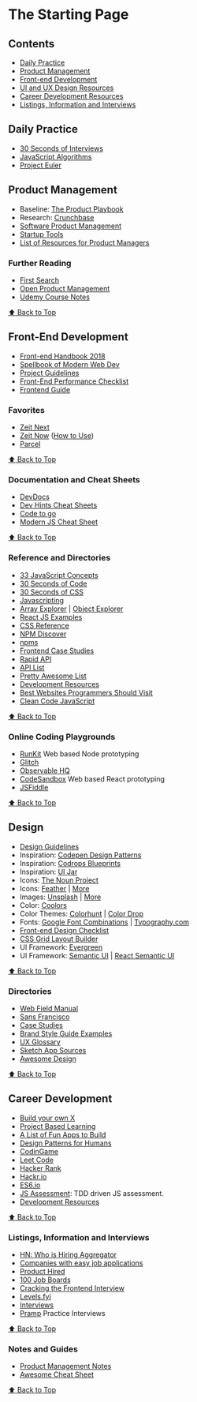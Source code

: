 # The Starting Page

## Contents
* [Daily Practice](#daily-practice)
* [Product Management](#product-management)
* [Front-end Development](#front-end-development)
* [UI and UX Design Resources](#design)
* [Career Development Resources](#career-development)
* [Listings, Information and Interviews](#listings-infrmation-and-interviews)


## Daily Practice
* [30 Seconds of Interviews](https://30secondsofinterviews.org/)
* [JavaScript Algorithms](https://github.com/trekhleb/javascript-algorithms)
* [Project Euler](https://projecteuler.net/archives)

## Product Management

* Baseline: [The Product Playbook](https://productcoalition.com/the-typeform-product-playbook-49e1a5cc3a08)
* Research: [Crunchbase](https://crunchbase.com)
* [Software Product Management](http://softwareproductmanagement.co/)
* [Startup Tools](http://startupcollections.com/)
* [List of Resources for Product Managers](http://alinmat.com/productdepo/)

### Further Reading
* [First Search](https://search.firstround.com/lists)
* [Open Product Management](https://github.com/tron1991/open-product-management)
* [Udemy Course Notes](https://gist.github.com/Omar12/ad73d372e336532a6ae3#udemys-become-a-product-manager)

[:arrow_up: Back to Top](#the-starting-page)

## Front-End Development
* [Front-end Handbook 2018](https://frontendmasters.com/books/front-end-handbook/2018/)
* [Spellbook of Modern Web Dev](https://github.com/dexteryy/spellbook-of-modern-webdev)
* [Project Guidelines](https://github.com/elsewhencode/project-guidelines)
* [Front-End Performance Checklist](https://github.com/thedaviddias/Front-End-Performance-Checklist)
* [Frontend Guide](https://github.com/grab/front-end-guide)

### Favorites
* [Zeit Next](https://github.com/zeit/next.js)
* [Zeit Now](https://zeit.co/now) ([How to Use](https://gist.github.com/Omar12/6c4c809c7b88ece15ada#deploy-web-apps-with-zeit-now))
* [Parcel](https://parceljs.org/)

[:arrow_up: Back to Top](#the-starting-page)

### Documentation and Cheat Sheets
* [DevDocs](http://devdocs.io/)
* [Dev Hints Cheat Sheets](https://devhints.io/)
* [Code to go](https://codetogo.io/)
* [Modern JS Cheat Sheet](https://github.com/mbeaudru/modern-js-cheatsheet)

[:arrow_up: Back to Top](#the-starting-page)

### Reference and Directories
* [33 JavaScript Concepts](https://github.com/leonardomso/33-js-concepts)
* [30 Seconds of Code](https://30secondsofcode.org/)
* [30 Seconds of CSS](https://30-seconds.github.io/30-seconds-of-css/)
* [Javascripting](https://www.javascripting.com/)
* [Array Explorer](https://sdras.github.io/array-explorer/) | [Object Explorer](https://sdras.github.io/object-explorer/)
* [React JS Examples](https://reactjsexample.com/)
* [CSS Reference](http://cssreference.io/)
* [NPM Discover](http://www.npmdiscover.com/)
* [npms](https://npms.io/)
* [Frontend Case Studies](https://github.com/andrew--r/frontend-case-studies)
* [Rapid API](https://rapidapi.com/) 
* [API List](https://apilist.fun/)
* [Pretty Awesome List](https://www.prettyawesomelists.com/)
* [Development Resources](https://github.com/dakaraphi/development-resources)
* [Best Websites Programmers Should Visit](https://github.com/sdmg15/Best-websites-a-programmer-should-visit)
* [Clean Code JavaScript](https://github.com/ryanmcdermott/clean-code-javascript)

[:arrow_up: Back to Top](#the-starting-page)

### Online Coding Playgrounds
* [RunKit](https://runkit.com/home) Web based Node prototyping
* [Glitch](https://glitch.com/)
* [Observable HQ](https://beta.observablehq.com/)
* [CodeSandbox](https://codesandbox.io) Web based React prototyping
* [JSFiddle](https://jsfiddle.net)

[:arrow_up: Back to Top](#the-starting-page)

## Design
* [Design Guidelines](http://designguidelines.co/)
* Inspiration: [Codepen Design Patterns](http://codepen.io/patterns/)
* Inspiration: [Codrops Blueprints](http://tympanus.net/codrops/category/blueprints/)
* Inspiration: [UI Jar](https://uijar.com/)
* Icons: [The Noun Project](https://thenounproject.com)
* Icons: [Feather](https://feathericons.com/) | [More](https://news.ycombinator.com/item?id=15602538)
* Images: [Unsplash](https://unsplash.com/) | [More](https://news.ycombinator.com/item?id=15602538)
* Color: [Coolors](https://coolors.co/)
* Color Themes: [Colorhunt](https://colorhunt.co/) | [Color Drop](https://colordrop.io/)
* Fonts: [Google Font Combinations](https://femmebot.github.io/google-type/) | [Typography.com](https://www.typography.com/)
* [Front-end Design Checklist](https://github.com/thedaviddias/Front-End-Design-Checklist)
* [CSS Grid Layout Builder](https://www.layoutit.com/grid)
* UI Framework: [Evergreen](https://evergreen.surge.sh/)
* UI Framework: [Semantic UI](https://semantic-ui.com/) | [React Semantic UI](https://react.semantic-ui.com/)

[:arrow_up: Back to Top](#the-starting-page)

### Directories
* [Web Field Manual](http://webfieldmanual.com)
* [Sans Francisco](http://www.sansfrancis.co)
* [Case Studies](https://github.com/luruke/awesome-casestudy)
* [Brand Style Guide Examples](https://saijogeorge.com/brand-style-guide-examples/)
* [UX Glossary](http://uxmastery.com/resources/glossary/)
* [Sketch App Sources](https://www.sketchappsources.com/)
* [Awesome Design](https://github.com/gztchan/awesome-design)

[:arrow_up: Back to Top](#the-starting-page)

## Career Development
* [Build your own X](https://github.com/danistefanovic/build-your-own-x)
* [Project Based Learning](https://github.com/tuvtran/project-based-learning)
* [A List of Fun Apps to Build](https://medium.freecodecamp.org/the-secret-to-being-a-top-developer-is-building-things-heres-a-list-of-fun-apps-to-build-aac61ac0736c)
* [Design Patterns for Humans](https://github.com/kamranahmedse/design-patterns-for-humans)
* [CodinGame](https://www.codingame.com)
* [Leet Code](http://leetcode.com/)
* [Hacker Rank](https://www.hackerrank.com/)
* [Hackr.io](https://hackr.io/)
* [ES6.io](http://es6.io)
* [JS Assessment](https://github.com/Omar12/js-assessment): TDD driven JS assessment.
* [Development Resources](https://github.com/dakaraphi/development-resources)

[:arrow_up: Back to Top](#the-starting-page)

### Listings, Information and Interviews
* [HN: Who is Hiring Aggregator](https://whoishiring.io/#!/)
* [Companies with easy job applications](https://github.com/j-delaney/easy-application)
* [Product Hired](http://www.producthired.com/)
* [100 Job Boards](https://100jobboards.com/)
* [Cracking the Frontend Interview](https://blog.usejournal.com/cracking-the-frontend-coding-interview-ec7d5b1e6755)
* [Levels.fyi](https://www.levels.fyi/SE/Google/Facebook/Microsoft)
* [Interviews](https://github.com/kdn251/interviews)
* [Pramp](https://www.pramp.com/#/) Practice Interviews

[:arrow_up: Back to Top](#the-starting-page)

### Notes and Guides
* [Product Management Notes](https://gist.github.com/Omar12/ad73d372e336532a6ae3#cheat-sheet)
* [Awesome Cheat Sheet](https://github.com/detailyang/awesome-cheatsheet)

[:arrow_up: Back to Top](#the-starting-page)
